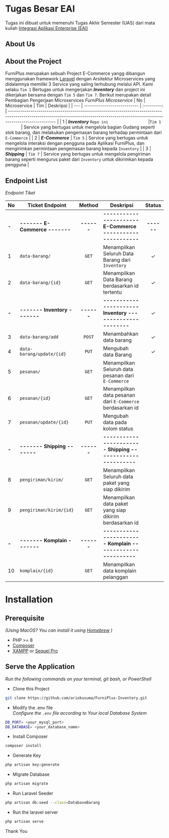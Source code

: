 

# Tugas Besar EAI

Tugas ini dibuat untuk memenuhi Tugas Akhir  Semester (UAS) dari mata kuliah [Integrasi Aplikasi Enterprise (EAI)](https://lms.telkomuniversity.ac.id/course/view.php?id=32905)


## About Us

## About the Project
FurniPlus merupakan sebuah Project E-Commerce yangg dibangun menggunakan framework [Laravel](https://laravel.com/) dengan Arsitektur Microservices yang didalamnya memiliki 3 Service yang saling terhubung melalui API.  Kami selaku `Tim 1` Bertugas untuk mengerjakan ***Inventory*** dan project ini dikerjakan bersama dengan `Tim 5` dan `Tim 7`. Berikut merupakan detail Pembagian Pengerjaan Microservices
*FurniPlus Microservice*
| No  |      Microservice                           |    Tim                 | Deskripsi                                                                                                                                                                             |
| --- | ---------------------------                 | :---------:            | ----------------------------------------------------------------------------------------------------------------------------------------------------------------------------------- |
| 1   | ***Inventory*** `Repo ini` <img width=120/> |`Tim 1`  <img width=50/>| Service yang bertugas untuk mengelola bagian Gudang seperti stok barang, dan melakukan pengemasan barang terhadap permintaan dari `E-Commerce`           |
| 2   | ***E-Commerce***                            |  `Tim 5`      | Service yang bertugas untuk mengelola interaksi dengan pengguna pada Aplikasi FurniPlus, dan mengirimkan permintaan pengemasan barang kepada `Inventory`                              |
| 3   | ***Shipping***                              |  `Tim 7`      | Service yang bertugas untuk mengelola pengiriman barang seperti mengurus paket dari `Inventory` untuk  dikirimkan kepada pengguna                                                     |


## Endpoint List

*Endpoint Tiket*

| No  | Ticket Endpoint             | Method | Deskripsi                                                      |   Status |
| --- | --------------------------- | :------: | -----------------------------------------------------------  | :------: |
|**-**|**------- E-Commerce -------**|**------**| **---------------------- E-Commerce ----------------------**|**------**|   
| 1   | `data-barang/`               |  `GET`   | Menampilkan Seluruh Data Barang dari `Inventory`            |  &check; |  <!-- buat E-Commerce(data barang) -->
| 2   | `data-barang/{id}`           |  `GET`   | Menampilkan Data Barang berdasarkan id tertentu             |  &check; |     <!-- buat E-Commerce (data barang)-->
|**-**|**------- Inventory -------** |**------**| **---------------------- Inventory ----------------------** |  &check; |     
| 3   | `data-barang/add`            |  `POST`  | Menambahkan data barang                                     |  &check; |     <!-- buat Inventory -->
| 4   | `data-barang/update/{id}`    |  `PUT`   | Mengubah data Barang                                        |  &check; |     <!-- buat Inventory -->
| 5   | `pesanan/`                   |  `GET`   | Menampilkan Seluruh data pesanan dari `E-Commerce`          |          |     <!-- buat Inventory -->
| 6   | `pesanan/{id}`               |  `GET`   | Menampilkan data pesanan dari `E-Commerce` berdasarkan id   |          |     <!-- buat Inventory -->
| 7   | `pesanan/update/{id}`        |  `PUT`   | Mengubah data pada kolom status                             |          |     <!-- buat Inventory -->
|**-**|**------- Shipping -------**  |**------**| **----------------------- Shipping -----------------------**|          |     
| 8   | `pengiriman/kirim/`          |  `GET`   | Menampilkan Seluruh data paket yang siap dikirim            |          |     <!-- buat Shipping (data_pengiriman) -->
| 9   | `pengiriman/kirim/{id}`      |  `GET`   | Menampilkan data paket yang siap dikirim berdasarkan id     |          |     <!-- buat Shipping (data_pengiriman) -->
|**-**|**------- Komplain -------**  |**------**| **----------------------- Komplain -----------------------**|          |     
| 10  | `komplain/{id}`              |  `GET`   | Menampilkan data komplain pelanggan                         |          |     <!-- buat Komplain (data_komplain) -->






# Installation
## Prerequisite
*(Using MacOS? You can install it using [Homebrew](https://brew.sh/) )*
- PHP >= 8
- [Composer](https://getcomposer.org/) 
- [XAMPP](https://www.apachefriends.org/download.html) or [Sequel Pro](http://sequelpro.com/)


## Serve the Application
*Run the following commands on your terminal, git bash, or PowerShell*

- Clone this Project
```bash
git clone https://github.com/ariokusuma/FurniPlus-Inventory.git
```

- Modify the .env file <br>
*Configure the `.env` file according to Your local Database System*
```bash
DB_PORT= <your_mysql_port>
DB_DATABASE= <your_database_name>
```

- Install Composer
```bash
composer install
```

- Generate Key
```bash
php artisan key:generate
```

- Migrate Database
```bash
php artisan migrate
```

- Run Laravel Seeder
```bash
php artisan db:seed --class=DatabaseBarang
```

- Run the laravel server
```bash
php artisan serve
```


Thank You


